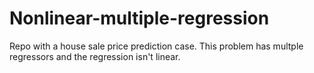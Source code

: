 # Nonlinear-multiple-regression
Repo with a house sale price prediction case. This problem has multple regressors and the regression isn't linear.
